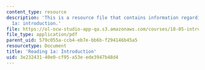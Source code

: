 ```yaml
---
content_type: resource
description: 'This is a resource file that contains information regarding reading
  1a: introduction.'
file: https://ol-ocw-studio-app-qa.s3.amazonaws.com/courses/18-05-introduction-to-probability-and-statistics-spring-2014/3e23243140e0cf95a53eede3947b48d4_MIT18_05S14_Reading1a.pdf
file_type: application/pdf
parent_uid: 579c055a-ccb4-eb7e-bb6b-f294146b45a5
resourcetype: Document
title: 'Reading 1a: Introduction'
uid: 3e232431-40e0-cf95-a53e-ede3947b48d4
---
```

